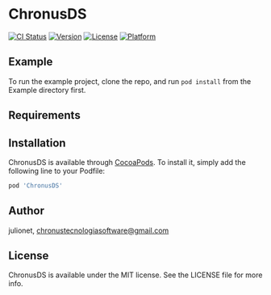 # ChronusDS

[![CI Status](https://img.shields.io/travis/julionet/ChronusDS.svg?style=flat)](https://travis-ci.org/julionet/ChronusDS)
[![Version](https://img.shields.io/cocoapods/v/ChronusDS.svg?style=flat)](https://cocoapods.org/pods/ChronusDS)
[![License](https://img.shields.io/cocoapods/l/ChronusDS.svg?style=flat)](https://cocoapods.org/pods/ChronusDS)
[![Platform](https://img.shields.io/cocoapods/p/ChronusDS.svg?style=flat)](https://cocoapods.org/pods/ChronusDS)

## Example

To run the example project, clone the repo, and run `pod install` from the Example directory first.

## Requirements

## Installation

ChronusDS is available through [CocoaPods](https://cocoapods.org). To install
it, simply add the following line to your Podfile:

```ruby
pod 'ChronusDS'
```

## Author

julionet, chronustecnologiasoftware@gmail.com

## License

ChronusDS is available under the MIT license. See the LICENSE file for more info.

